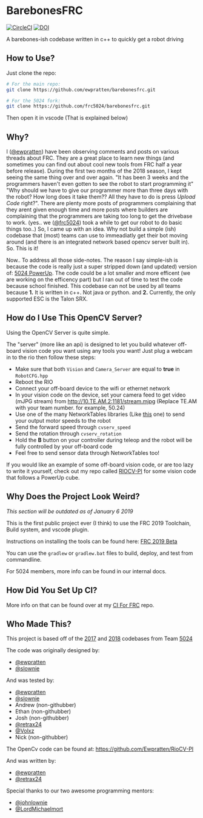 # BarebonesFRC
[![CircleCI](https://circleci.com/gh/Ewpratten/barebonesFRC/tree/master.svg?style=svg)](https://circleci.com/gh/Ewpratten/barebonesFRC/tree/master) [![DOI](https://zenodo.org/badge/132483654.svg)](https://zenodo.org/badge/latestdoi/132483654)

A barebones-ish codebase written in c++ to quickly get a robot driving

## How to Use?
Just clone the repo:
```bash
# For the main repo:
git clone https://github.com/ewpratten/barebonesfrc.git

# For the 5024 fork:
git clone https://github.com/frc5024/barebonesfrc.git
```
Then open it in vscode (That is explained below)

## Why?
I \([@ewpratten](Https://github.com/ewpratten)\) have been observing comments and posts on various threads about FRC. They are a great place to learn new things (and sometimes you can find out about cool new tools from FRC half a year before release). During the first two months of the 2018 season, I kept seeing the same thing over and over again. "It has been 3 weeks and the programmers haven't even gotten to see the robot to start programming it" "Why should we have to give our programmer more than three days with the robot? How long does it take them?? All they have to do is press *Upload Code* right?". There are plenty more posts of programmers complaining that they arent given enough time and more posts where builders are complaining that the programmers are taking too long to get the drivebase to work. (yes.. we \([@frc5024](Https://github.com/frc5024)\) took a while to get our robot to do basic things too..) So, I came up with an idea. Why not build a simple (ish) codebase that (most) teams can use to immeadiatly get their bot moving around (and there is an integrated network based opencv server built in). So. This is it!

Now.. To address all those side-notes. The reason I say simple-ish is because the code is really just a super stripped down (and updated) version of: [5024 PowerUp](Https://github.com/frc5024/PowerUp). The code could be a lot smaller and more efficent (we are working on the efficency part) but I ran out of time to test the code because school finished. This codebase can not be used by all teams because **1.** It is written in c++. Not java or python. and **2.** Currently, the only supported ESC is the Talon SRX.

## How do I Use This OpenCV Server?
Using the OpenCV Server is quite simple.

The "server" (more like an api) is designed to let you build whatever off-board vision code you want using any tools you want! Just plug a webcam in to the rio then follow these steps:
 - Make sure that both `Vision` and `Camera_Server` are equal to **true** in `RobotCFG.hpp`
 - Reboot the RIO
 - Connect your off-board device to the wifi or ethernet network
 - In your vision code on the device, set your camera feed to get video (mJPG stream) from http://10.TE.AM.2:1181/stream.mjpg (Replace TE.AM with your team number. for example, 50.24)
 - Use one of the many NetworkTables libraries (Like [this](https://github.com/robotpy/pynetworktables) one) to send your output motor speeds to the robot
 - Send the forward speed through `cvserv_speed`
 - Send the rotation through `cvserv_rotation`
 - Hold the **B** button on your controller during teleop and the robot will be fully controlled by your off-board code
 - Feel free to send sensor data through NetworkTables too!

If you would like an example of some off-board vision code, or are too lazy to write it yourself, check out my repo called [RIOCV-PI](https://github.com/Ewpratten/RioCV-PI) for some vision code that follows a PowerUp cube.

## Why Does the Project Look Weird?
*This section will be outdated as of January 6 2019*

This is the first public project ever (I think) to use the FRC 2019 Toolchain, Build system, and vscode plugin.

Instructions on installing the tools can be found here: [FRC 2019 Beta](https://wpilib.screenstepslive.com/s/currentCS/m/79833/c/259485)

You can use the `gradlew` or `gradlew.bat` files to build, deploy, and test from commandline.

For 5024 members, more info can be found in our internal docs.

## How Did You Set Up CI?
More info on that can be found over at my [CI For FRC](https://github.com/Ewpratten/FRC-CI) repo.

## Who Made This?
This project is based off of the [2017](https://github.com/RaiderRobotics5024/2017Main) and [2018](Https://github.com/frc5024/PowerUp) codebases from Team [5024](Https://github.com/frc5024)

The code was originally designed by:
 - [@ewpratten](Https://github.com/ewpratten)
 - [@slownie](Https://github.com/slownie)

And was tested by:
 - [@ewpratten](Https://github.com/ewpratten)
 - [@slownie](Https://github.com/slownie)
 - Andrew (non-githubber)
 - Ethan (non-githubber)
 - Josh (non-githubber)
 - [@retrax24](Https://github.com/retrax24)
 - [@Volxz](Https://github.com/Volxz)
 - Nick (non-githubber)

The OpenCv code can be found at:
https://github.com/Ewpratten/RioCV-PI

And was written by:
 - [@ewpratten](Https://github.com/ewpratten)
 - [@retrax24](Https://github.com/retrax24)

Special thanks to our two awesome programming mentors:
 - [@johnlownie](https://github.com/johnlownie)
 - [@LordMichaelmort](https://github.com/LordMichaelmort)
